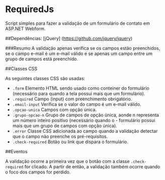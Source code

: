 # RequiredJs
Script simples para fazer a validação de um formulário de contato em ASP.NET Webform. 

##Dependências:
[jQuery] (https://github.com/jquery/jquery)

###Resumo
A validação apenas verifica se os campos estão preenchidos, se o campo e-mail é um e-mail válido e se apenas um campo entre um grupo de campos está preenchido.

##Classes CSS

As seguintes classes CSS são usadas:

- ```.form``` Elemento HTML sendo usado como conteiner do formulário (necessário para quando a tela possui mais que um formulário).
- ```.required``` Campo (input) com preenchimento obrigatório.
- ```.email-input``` Verifica se o valor do campo é um e-mail válido.
- ```.opcao-unica``` Campos com opção única.
- ```.grupo-opcao-n``` Grupo de campos de opção única, aonde n representa um número inteiro positivo (necessário quando o - formulário possui mais que um grupo de campos com opção única).
- ```.error``` Classe CSS adicionada ao campo quando a validação detectar que o campo não preenche os pré-requisitos.
- ```.check-required``` Botão ou link que dispara o formulário.

##Eventos

A validação ocorre a primeira vez que o botão com a classe ```.check-required``` for clicado. A partir de então, a validação também ocorre quando o foco dos campos for perdido.

